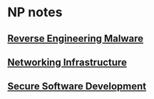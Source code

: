 # NP notes

## [Reverse Engineering Malware](https://yadunut.github.io/school-notes/REM.html)

## [Networking Infrastructure](https://yadunut.github.io/school-notes/NI.html)

## [Secure Software Development](https://yadunut.github.io/school-notes/SSD.html)
